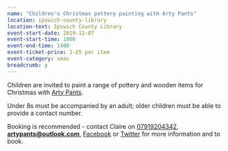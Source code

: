 ```yaml
---
name: "Children's Christmas pottery painting with Arty Pants"
location: ipswich-county-library
location-text: Ipswich County Library
event-start-date: 2019-12-07
event-start-time: 1000
event-end-time: 1400
event-ticket-price: 1-£5 per item
event-category: xmas
breadcrumb: y
---
```


Children are invited to paint a range of pottery and wooden items for Christmas with [Arty Pants](http://www.artypants-studio.co.uk/).

Under 8s must be accompanied by an adult; older children must be able to provide a contact number.

Booking is recommended - contact Claire on [07919204342](tel:07919204342), **artypants@outlook.com**, [Facebook](https://www.facebook.com/artypants6/) or [Twitter](https://twitter.com/artypants6) for more information and to book.

